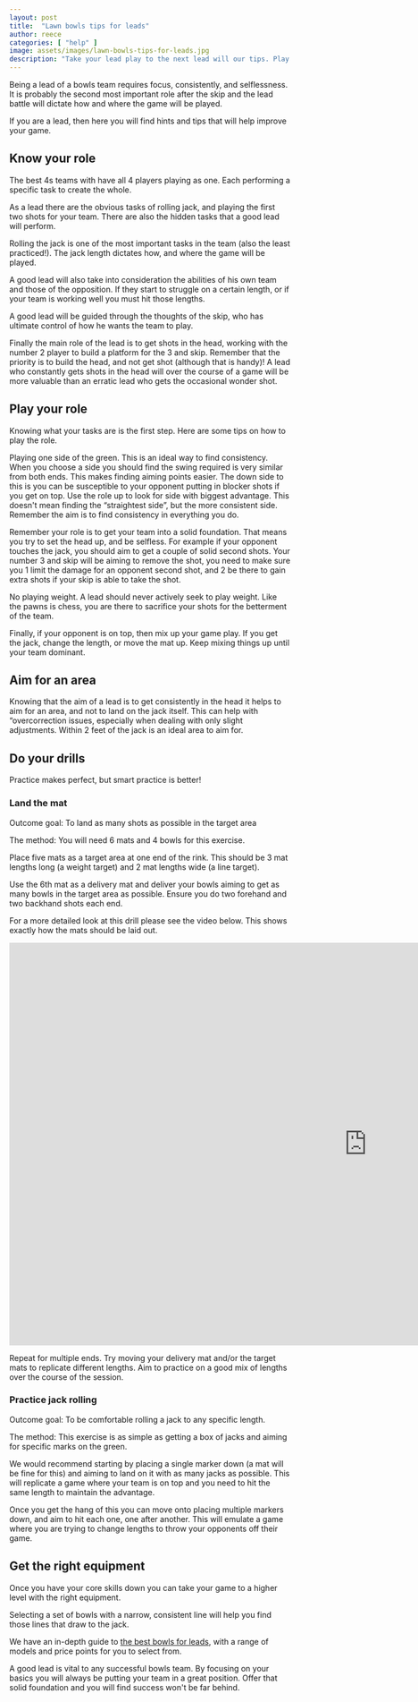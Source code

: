 ```yaml
---
layout: post
title:  "Lawn bowls tips for leads"
author: reece
categories: [ "help" ]
image: assets/images/lawn-bowls-tips-for-leads.jpg
description: "Take your lead play to the next lead will our tips. Play better, more consistently with our top drills"
---
```


Being a lead of a bowls team requires focus, consistently, and selflessness. It is probably the second most important role after the skip and the lead battle will dictate how and where the game will be played. 

If you are a lead, then here you will find hints and tips that will help improve your game.

## Know your role

The best 4s teams with have all 4 players playing as one. Each performing a specific task to create the whole.

As a lead there are the obvious tasks of rolling jack, and playing the first two shots for your team. There are also the hidden tasks that a good lead will perform.

Rolling the jack is one of the most important tasks in the team (also the least practiced!). The jack length dictates how, and where the game will be played. 

A good lead will also take into consideration the abilities of his own team and those of the opposition. If they start to struggle on a certain length, or if your team is working well you must hit those lengths.

A good lead will be guided through the thoughts of the skip, who has ultimate control of how he wants the team to play.

Finally the main role of the lead is to get shots in the head, working with the number 2 player to build a platform for the 3 and skip. Remember that the priority is to build the head, and not get shot (although that is handy)! A lead who constantly gets shots in the head will over the course of a game will be more valuable than an erratic lead who gets the occasional wonder shot.

## Play your role

Knowing what your tasks are is the first step. Here are some tips on how to play the role.

Playing one side of the green. This is an ideal way to find consistency. When you choose a side you should find the swing required is very similar from both ends. This makes finding aiming points easier. The down side to this is you can be susceptible to your opponent putting in blocker shots if you get on top. Use the role up to look for side with biggest advantage. This doesn't mean finding the  “straightest side”, but the more consistent side. Remember the aim is to find consistency in everything you do.

Remember your role is to get your team into a solid foundation. That means you try to set the head up, and be selfless. For example if your opponent touches the jack, you should aim to get a couple of solid second shots. Your number 3 and skip will be aiming to remove the shot, you need to make sure you 1 limit the damage for an opponent second shot, and 2 be there to gain extra shots if your skip is able to take the shot.

No playing weight. A lead should never actively seek to play weight. Like the pawns is chess, you are there to sacrifice your shots for the betterment of the team.

Finally, if your opponent is on top, then mix up your game play. If you get the jack, change the length, or move the mat up. Keep mixing things up until your team dominant.

## Aim for an area

Knowing that the aim of a lead is to get consistently in the head it helps to aim for an area, and not to land on the jack itself. This can help with “overcorrection issues, especially when  dealing with only slight adjustments. Within 2 feet of the jack is an ideal area to aim for.

## Do your drills
Practice makes perfect, but smart practice is better!

### Land the mat
 Outcome goal:
To land as many shots as possible in the target area

The method:
You will need 6 mats and 4 bowls for this exercise.

Place five mats as a target area at one end of the rink. This should be 3 mat lengths long (a weight target) and 2 mat lengths wide (a line target).

Use the 6th mat as a delivery mat and deliver your bowls aiming to get as many bowls in the target area as possible. Ensure you do two forehand and two backhand shots each end.

For a more detailed look at this drill please see the video below. This shows exactly how the mats should be laid out.

<iframe width="1280" height="720" src="https://www.youtube.com/embed/drfmUqPXj80" frameborder="0" allow="accelerometer; autoplay; encrypted-media; gyroscope; picture-in-picture" allowfullscreen></iframe>

Repeat for multiple ends. Try moving your delivery mat and/or the target mats to replicate different lengths. Aim to practice on a good mix of lengths over the course of the session.

### Practice jack rolling

Outcome goal:
To be comfortable rolling a jack to any specific length.

The method:
This exercise is as simple as getting a box of jacks and aiming for specific marks on the green.

We would recommend starting by placing a single marker down (a mat will be fine for this) and aiming to land on it with as many jacks as possible. This will replicate a game where your team is on top and you need to hit the same length to maintain the advantage.

Once you get the hang of this you can move onto placing multiple markers down, and aim to hit each one, one after another. This will emulate a game where you are trying to change lengths to throw your opponents off their game.

## Get the right equipment

Once you have your core skills down you can take your game to a higher level with the right equipment.

Selecting a set of bowls with a narrow, consistent line will help you find those lines that draw to the jack. 

We have an in-depth guide to <a href="https://www.jackhighbowls.com/guide/best-rated-bowls-for-leads">the best bowls for leads</a>, with a range of models and price points for you to select from.

A good lead is vital to any successful bowls team. By focusing on your basics you will always be putting your team in a great position. Offer that solid foundation and you will find success won't be far behind.



